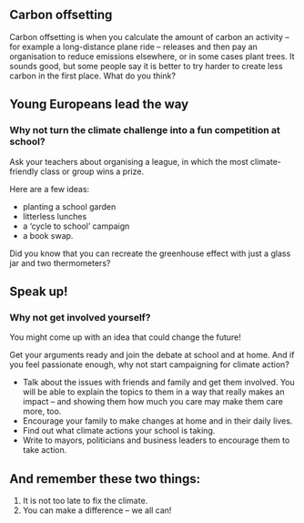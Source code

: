 ## Carbon offsetting

Carbon offsetting is when you calculate the amount of carbon an activity – for example a long-distance plane ride – releases and then pay an organisation to reduce emissions elsewhere, or in some cases plant trees. It sounds good, but some people say it is better to try harder to create less carbon in the first place. What do you think?

## Young Europeans lead the way

### Why not turn the climate challenge into a fun competition at school?
Ask your teachers about organising a league, in which the most climate-friendly class or group wins a prize.

Here are a few ideas: 
- planting a school garden
- litterless lunches
- a ‘cycle to school’ campaign
- a book swap.

Did you know that you can recreate the greenhouse effect with just a glass jar and two thermometers?

## Speak up!

### Why not get involved yourself?
You might come up with an idea that could change the future!

Get your arguments ready and join the debate at school and at home. And if you feel passionate enough, why not start campaigning for climate action?

- Talk about the issues with friends and family and get them involved. You will be able to explain the topics to them in a way that really makes an impact – and showing them how much you care may make them care more, too.
- Encourage your family to make changes at home and in their daily lives.
- Find out what climate actions your school is taking.
- Write to mayors, politicians and business leaders to encourage them to take action.

## And remember these two things:
1. It is not too late to fix the climate.
2. You can make a difference – we all can!